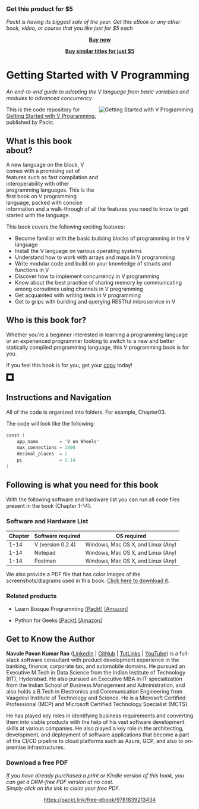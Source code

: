 
### Get this product for $5

<i>Packt is having its biggest sale of the year. Get this eBook or any other book, video, or course that you like just for $5 each</i>


<b><p align='center'>[Buy now](https://packt.link/9781839213434)</p></b>


<b><p align='center'>[Buy similar titles for just $5](https://subscription.packtpub.com/search)</p></b>


# Getting Started with V Programming

*An end-to-end guide to adopting the V language from basic variables and modules to advanced concurrency*

<a href="https://www.packtpub.com/product/getting-started-with-v-programming/9781839213434?utm_source=github&utm_medium=repository&utm_campaign=9781839213434"><img src="https://static.packt-cdn.com/products/9781839213434/cover/smaller" alt="Getting Started with V Programming " height="256px" align="right"></a>

This is the code repository for [Getting Started with V Programming](https://www.packtpub.com/product/getting-started-with-v-programming/9781839213434?utm_source=github&utm_medium=repository&utm_campaign=9781839213434), published by Packt.

## What is this book about?

A new language on the block, V comes with a promising set of features such as fast compilation and interoperability with other programming languages. This is the first book on V programming language, packed with concise information and a walk-through of all the features you need to know to get started with the language.

This book covers the following exciting features:

* Become familiar with the basic building blocks of programming in the V language
* Install the V language on various operating systems
* Understand how to work with arrays and maps in V programming
* Write modular code and build on your knowledge of structs and functions in V
* Discover how to implement concurrency in V programming
* Know about the best practice of sharing memory by communicating among coroutines using channels in V programming
* Get acquainted with writing tests in V programming
* Get to grips with building and querying RESTful microservice in V

## Who is this book for?

Whether you're a beginner interested in learning a programming language or an experienced programmer looking to switch to a new and better statically compiled programming language, this V programming book is for you.

If you feel this book is for you, get your [copy](https://www.amazon.com/dp/1839213434) today!

<a href="https://www.packtpub.com/?utm_source=github&utm_medium=banner&utm_campaign=GitHubBanner"><img src="https://raw.githubusercontent.com/PacktPublishing/GitHub/master/GitHub.png" alt="https://www.packtpub.com/" border="5" /></a>

## Instructions and Navigation

All of the code is organized into folders. For example, Chapter03.

The code will look like the following:

```v
const (
    app_name        = 'V on Wheels'
    max_connections = 1000
    decimal_places  = 2
    pi              = 3.14
)
```

## Following is what you need for this book

With the following software and hardware list you can run all code files present in the book (Chapter 1-14).

### Software and Hardware List

| Chapter | Software required | OS required |
| -------- | ------------------------------------ | ----------------------------------- |
| 1-14 | V (version 0.2.4) | Windows, Mac OS X, and Linux (Any) |
| 1-14 | Notepad | Windows, Mac OS X, and Linux (Any) |
| 1-14 | Postman | Windows, Mac OS X, and Linux (Any) |

We also provide a PDF file that has color images of the screenshots/diagrams used in this book. [Click here to download it](https://static.packt-cdn.com/downloads/9781839213434_ColorImages.pdf).

### Related products

* Learn Bosque Programming  [[Packt]](https://www.packtpub.com/product/learn-bosque-programming/9781839211973?utm_source=github&utm_medium=repository&utm_campaign=9781839211973) [[Amazon]](https://www.amazon.com/dp/1839211970)

* Python for Geeks  [[Packt]](https://www.packtpub.com/product/python-for-geeks/9781801070119?utm_source=github&utm_medium=repository&utm_campaign=9781801070119) [[Amazon]](https://www.amazon.com/dp/1801070113)

## Get to Know the Author

**Navule Pavan Kumar Rao** ([LinkedIn](https://www.linkedin.com/in/navule/) | [GitHub](https://www.github.com/windson) | [TutLinks](https://www.tutlinks.com) | [YouTube](https://www.youtube.com/tutlinks?sub_confirmation=1)) is a full-stack software consultant with product development experience in the banking, finance, corporate tax, and automobile domains. He pursued an Executive M.Tech in Data Science from the Indian Institute of Technology (IIT), Hyderabad. He also pursued an Executive MBA in IT specialization from the Indian School of Business Management and Administration, and also holds a B.Tech in Electronics and Communication Engineering from Vaagdevi Institute of Technology and Science. He is a Microsoft Certified Professional (MCP) and Microsoft Certified Technology Specialist (MCTS).

He has played key roles in identifying business requirements and converting them into viable products with the help of his vast software development skills at various companies. He also played a key role in the architecting, development, and deployment of software applications that become a part of the CI/CD pipeline to cloud platforms such as Azure, GCP, and also to on-premise infrastructures.
### Download a free PDF

 <i>If you have already purchased a print or Kindle version of this book, you can get a DRM-free PDF version at no cost.<br>Simply click on the link to claim your free PDF.</i>
<p align="center"> <a href="https://packt.link/free-ebook/9781839213434">https://packt.link/free-ebook/9781839213434 </a> </p>